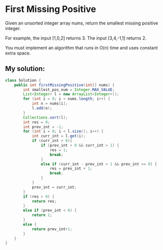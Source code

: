 # First Missing Positive

Given an unsorted integer array nums, return the smallest missing positive integer.

For example, the input [1,0,2] returns 3. The input [3,4,-1,1] returns 2.

You must implement an algorithm that runs in O(n) time and uses constant extra space.

## My solution:

```Java
class Solution {
    public int firstMissingPositive(int[] nums) {
        int smallest_pos_num = Integer.MAX_VALUE;
        List<Integer> l = new ArrayList<Integer>();
        for (int i = 0; i < nums.length; i++) {
            int n = nums[i];
            l.add(n);
        }
        Collections.sort(l);
        int res = 0;
        int prev_int = -1;
        for (int i = 0; i < l.size(); i++) {
            int curr_int = l.get(i);
            if (curr_int > 0){
                if (prev_int < 0 && curr_int > 1) {
                    res = 1;
                    break;
                }
                else if (curr_int - prev_int > 1 && prev_int >= 0) {
                    res = prev_int + 1;
                    break;
                }
            }
            prev_int = curr_int;
        }
        if (res > 0) {
            return res;
        }
        else if (prev_int < 0) {
            return 1;
        }
        else {
            return prev_int+1;
        }
    }
}
```
